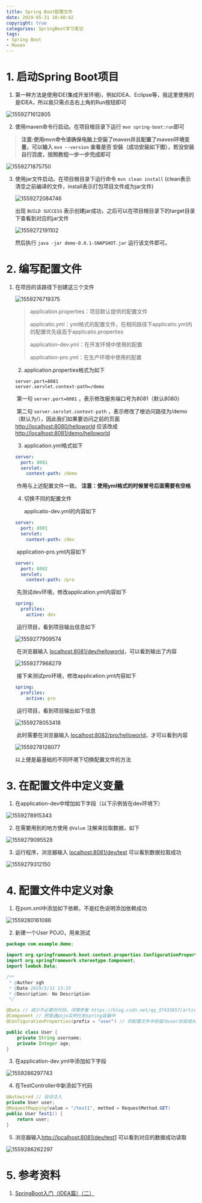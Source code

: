 ```yaml
---
title: Spring Boot配置文件
date: 2019-05-31 10:40:42
copyright: true
categories: SpringBoot学习笔记
tags:
- Spring Boot
- Maven
---
```


# 1. 启动Spring Boot项目

1. 第一种方法是使用IDE(集成开发环境)，例如IDEA、Eclipse等，我这里使用的是IDEA，所以我只需点击右上角的Run按钮即可

![1559271612805](Spring-Boot配置文件/1559271612805.png)

<!--more-->

2. 使用maven命令行启动。在项目根目录下运行 `mvn spring-boot:run`即可

>**注意:使用mvn命令请确保电脑上安装了maven并且配置了maven环境变量，可以输入 `mvn --version` 查看是否 安装（成功安装如下图），若没安装自行百度，按照教程一步一步完成即可**

![1559271875750](Spring-Boot配置文件/1559271875750.png)

3. 使用jar文件启动。在项目根目录下运行命令 `mvn clean install` (clean表示清空之前编译的文件，install表示打包项目文件成为jar文件)

   ![1559272084746](Spring-Boot配置文件/1559272084746.png)

   出现 `BUILD SUCCESS` 表示创建jar成功，之后可以在项目根目录下的target目录下查看到对应的jar文件

   ![1559272191102](Spring-Boot配置文件/1559272191102.png)

   然后执行 `java -jar demo-0.0.1-SNAPSHOT.jar` 运行该文件即可。

# 2. 编写配置文件

<!--more-->

1. 在项目的该路径下创建这三个文件

   ![1559276719375](Spring-Boot配置文件/1559276719375.png)

   > application.properties：项目默认提供的配置文件
   >
   > applicatio.yml：yml格式的配置文件，在相同路径下applicatio.yml内的配置优先级高于applicatio.properties
   >
   > application-dev.yml：在开发环境中使用的配置
   >
   > application-pro.yml：在生产环境中使用的配置

   2. application.properties格式为如下

   ```properties
   server.port=8081
   server.servlet.context-path=/demo
   ```

   ​	第一句 `server.port=8081` ，表示修改服务端口号为8081（默认8080）

   ​	第二句 `server.servlet.context-path` ，表示修改了根访问路径为/demo（默认为/），因此我们如果要访问之前的页面 <http://localhost:8080/helloworld> 应该改成 <http://localhost:8081/demo/helloworld>

   3. application.yml格式如下

   ```yml
   server: 
     port: 8081
     servlet: 
       context-path: /demo
   ```

   ​	作用与上述配置文件一致。 **注意：使用yml格式的时候冒号后面需要有空格**

   4. 切换不同的配置文件

      applicatio-dev.yml的内容如下

   ```yml
   server:
     port: 8081
     servlet:
       context-path: /dev
   ```

   ​	application-pro.yml内容如下

   ```yml
   server:
     port: 8082
     servlet:
       context-path: /pro
   ```

   ​	先测试dev环境，修改application.yml内容如下

   ```yml
   spring:
     profiles:
       active: dev
   ```

   ​	运行项目，看到项目输出信息如下

   ![1559277909574](Spring-Boot配置文件/1559277909574.png)

   ​	在浏览器输入 <localhost:8081/dev/helloworld>，可以看到输出了内容

   ![1559277968279](Spring-Boot配置文件/1559277968279.png)

   ​	接下来测试pro环境，修改application.yml内容如下

   ```yml
   spring:
     profiles:
       active: pro
   ```

   ​	运行项目，看到项目输出如下信息

   ![1559278053418](Spring-Boot配置文件/1559278053418.png)

   ​	此时需要在浏览器输入 <localhost:8082/pro/helloworld>，才可以看到内容

   ![1559278128077](Spring-Boot配置文件/1559278128077.png)

   以上便是最基础的不同环境下切换配置文件的方法

# 3. 在配置文件中定义变量

1. 在application-dev中增加如下字段（以下示例皆在dev环境下）

![1559278915343](Spring-Boot配置文件/1559278915343.png)

2. 在需要用到的地方使用 `@Value` 注解来拉取数据，如下

![1559279095528](Spring-Boot配置文件/1559279095528.png)

3. 运行程序，浏览器输入 <localhost:8081/dev/test> 可以看到数据拉取成功

![1559279312150](Spring-Boot配置文件/1559279312150.png)

# 4. 配置文件中定义对象

1. 在pom.xml中添加如下依赖，不是红色说明添加依赖成功

![1559280161086](Spring-Boot配置文件/1559280161086.png)

2. 新建一个User POJO，用来测试

```java
package com.example.demo;

import org.springframework.boot.context.properties.ConfigurationProperties;
import org.springframework.stereotype.Component;
import lombok.Data;

/**
 * @Author sgh
 * @Date 2019/5/31 13:25
 * @Description: No Description
 */

@Data // 减少不必要的代码，详情参看 https://blog.csdn.net/qq_37433657/article/details/83275051
@Component // 把普通pojo实例化到spring容器中
@ConfigurationProperties(prefix = "user") // 将配置文件中前缀为user封装成对象

public class User {
    private String username;
    private Integer age;
}
```

3. 在application-dev.yml中添加如下字段

![1559286297743](Spring-Boot配置文件/1559286297743.png)

4. 在TestController中新添如下代码

```java
@Autowired // 自动注入
private User user;
@RequestMapping(value = "/test1", method = RequestMethod.GET)
public User Test1() {
    return user;
}
```

5.  浏览器输入<http://localhost:8081/dev/test1> 可以看到对应的数据成功读取

![1559286262297](Spring-Boot配置文件/1559286262297.png)

# 5. 参考资料

1. [SpringBoot入门（IDEA篇）（二）](https://www.cnblogs.com/zmfx/p/8906943.html)